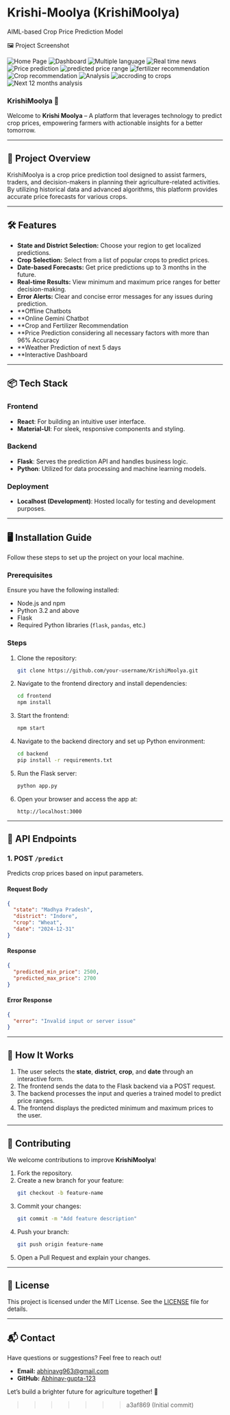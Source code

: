# Krishi-Moolya (KrishiMoolya)  
AIML-based Crop Price Prediction Model


🖼 Project Screenshot 

![Home Page](https://github.com/Abhinav-gupta-123/Krishi-Moolya/blob/main/sample%20images%20of%20projects/homepage.png)
![Dashboard](https://github.com/Abhinav-gupta-123/Krishi-Moolya/blob/main/sample%20images%20of%20projects/dashborad%20whether.png)
![Multiple language](https://github.com/Abhinav-gupta-123/Krishi-Moolya/blob/main/sample%20images%20of%20projects/multiple%20language%20support.png)
![Real time news](https://github.com/Abhinav-gupta-123/Krishi-Moolya/blob/main/sample%20images%20of%20projects/real%20time%20news.png)
![Price prediction](https://github.com/Abhinav-gupta-123/Krishi-Moolya/blob/main/sample%20images%20of%20projects/price%20prediction%20of%20crops.png)
![predicted price range](https://github.com/Abhinav-gupta-123/Krishi-Moolya/blob/main/sample%20images%20of%20projects/price.png)
![fertilizer recommendation](https://github.com/Abhinav-gupta-123/Krishi-Moolya/blob/main/sample%20images%20of%20projects/fertilizer%20reccomendation%20accordint%20to%20conditions.png)
![Crop recommendation](https://github.com/Abhinav-gupta-123/Krishi-Moolya/blob/main/sample%20images%20of%20projects/crop%20reccomendation.png)
![Analysis](https://github.com/Abhinav-gupta-123/Krishi-Moolya/blob/main/sample%20images%20of%20projects/crops%20prices%20analysis.png)
![accroding to crops](https://github.com/Abhinav-gupta-123/Krishi-Moolya/blob/main/sample%20images%20of%20projects/last%20year%20analysis%20of%20crops.png)
![Next 12 months analysis](https://github.com/Abhinav-gupta-123/Krishi-Moolya/blob/main/sample%20images%20of%20projects/next%2012%20months%20analysis.png)

### KrishiMoolya 🌾  
Welcome to **Krishi Moolya** – A platform that leverages technology to predict crop prices, empowering farmers with actionable insights for a better tomorrow.  

---

## 🚀 Project Overview  
KrishiMoolya is a crop price prediction tool designed to assist farmers, traders, and decision-makers in planning their agriculture-related activities. By utilizing historical data and advanced algorithms, this platform provides accurate price forecasts for various crops.  

---

## 🛠 Features  
- **State and District Selection:** Choose your region to get localized predictions.  
- **Crop Selection:** Select from a list of popular crops to predict prices.  
- **Date-based Forecasts:** Get price predictions up to 3 months in the future.  
- **Real-time Results:** View minimum and maximum price ranges for better decision-making.  
- **Error Alerts:** Clear and concise error messages for any issues during prediction.
- **Offline Chatbots
- **Online Gemini Chatbot
- **Crop and Fertilizer Recommendation
- **Price Prediction considering all necessary factors with more than 96% Accuracy
- **Weather Prediction of next 5 days
- **Interactive Dashboard

---

## 📦 Tech Stack  
### Frontend  
- **React**: For building an intuitive user interface.  
- **Material-UI**: For sleek, responsive components and styling.  

### Backend  
- **Flask**: Serves the prediction API and handles business logic.  
- **Python**: Utilized for data processing and machine learning models.  

### Deployment  
- **Localhost (Development)**: Hosted locally for testing and development purposes.  

---

## 🖥️ Installation Guide  
Follow these steps to set up the project on your local machine.  

### Prerequisites  
Ensure you have the following installed:  
- Node.js and npm  
- Python 3.2 and above 
- Flask  
- Required Python libraries (`flask`, `pandas`, etc.)  

### Steps  
1. Clone the repository:  
   ```bash  
   git clone https://github.com/your-username/KrishiMoolya.git  
   ```  

2. Navigate to the frontend directory and install dependencies:  
   ```bash  
   cd frontend  
   npm install  
   ```  

3. Start the frontend:  
   ```bash  
   npm start  
   ```  

4. Navigate to the backend directory and set up Python environment:  
   ```bash  
   cd backend  
   pip install -r requirements.txt  
   ```  

5. Run the Flask server:  
   ```bash  
   python app.py  
   ```  

6. Open your browser and access the app at:  
   ```  
   http://localhost:3000  
   ```  

---

## 🧩 API Endpoints  

### 1. **POST `/predict`**  
Predicts crop prices based on input parameters.  

#### Request Body  
```json  
{  
  "state": "Madhya Pradesh",  
  "district": "Indore",  
  "crop": "Wheat",  
  "date": "2024-12-31"  
}  
```  

#### Response  
```json  
{  
  "predicted_min_price": 2500,  
  "predicted_max_price": 2700  
}  
```  

#### Error Response  
```json  
{  
  "error": "Invalid input or server issue"  
}  
```  

---

## 🎯 How It Works  
1. The user selects the **state**, **district**, **crop**, and **date** through an interactive form.  
2. The frontend sends the data to the Flask backend via a POST request.  
3. The backend processes the input and queries a trained model to predict price ranges.  
4. The frontend displays the predicted minimum and maximum prices to the user.  

---

## 🌟 Contributing  
We welcome contributions to improve **KrishiMoolya**!  

1. Fork the repository.  
2. Create a new branch for your feature:  
   ```bash  
   git checkout -b feature-name  
   ```  
3. Commit your changes:  
   ```bash  
   git commit -m "Add feature description"  
   ```  
4. Push your branch:  
   ```bash  
   git push origin feature-name  
   ```  
5. Open a Pull Request and explain your changes.  

---

## 📜 License  
This project is licensed under the MIT License. See the [LICENSE](LICENSE) file for details.  

---

## 📬 Contact  
Have questions or suggestions? Feel free to reach out!  
- **Email:** abhinavg963@gmail.com  
- **GitHub:** [Abhinav-gupta-123](https://github.com/Abhinav-gupta-123)  

Let’s build a brighter future for agriculture together! 🌱  
>>>>>>> a3af869 (Initial commit)
